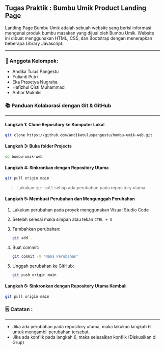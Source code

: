 ## Tugas Praktik : Bumbu Umik Product Landing Page

Landing Page Bumbu Umik adalah sebuah website yang berisi informasi mengenai produk bumbu masakan yang dijual oleh Bumbu Umik. Website ini dibuat menggunakan HTML, CSS, dan Bootstrap dengan menerapkan beberapa Library Javascript.

---

### **🙇 Anggota Kelompok:**
- Andika Tulus Pangestu 
- Yulianti Putri
- Eka Prasetya Nugraha
- Hafizhul Qisti Muhammad
- Anhar Mukhlis

### **📚 Panduan Kolaborasi dengan Git & GitHub**
---

#### **Langkah 1:** Clone Repository ke Komputer Lokal

```bash
git clone https://github.com/andikatuluspangestu/bumbu-umik-web.git
```

#### **Langkah 3:** Buka folder Projects

```bash
cd bumbu-umik-web
```

#### **Langkah 4:** Sinkronkan dengan Repository Utama

```bash
git pull origin main
```
> Lakukan ``git pull`` setiap ada perubahan pada repository utama.


#### **Langkah 5:** Membuat Perubahan dan Mengunggah Perubahan

1. Lakukan perubahan pada proyek menggunakan Visual Studio Code  
2. Setelah selesai maka simpan  atau tekan ```CTRL + S```  
3. Tambahkan perubahan:

    ```bash
    git add .
    ```

4. Buat commit:

    ```bash
    git commit -m "Nama Perubahan"
    ```

5. Unggah perubahan ke GitHub:

    ```bash
    git push origin main
    ```

#### **Langkah 6:** Sinkronkan dengan Repository Utama Kembali

```bash
git pull origin main
```

### **🗒 Catatan :**
---
- Jika ada perubahan pada repository utama, maka lakukan langkah 6 untuk mengambil perubahan tersebut.
- Jika ada konflik pada langkah 6, maka selesaikan konflik (Diskusikan di Grup)
